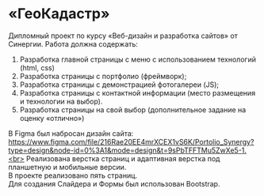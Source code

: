 # «ГеоКадастр»
Дипломный проект по курсу «Веб-дизайн и разработка сайтов» от Синергии.
Работа должна содержать: 
1. Разработка главной страницы с меню с использованием технологий (html, css)
2. Разработка страницы с портфолио (фреймворк);
3. Разработка страницы с демонстрацией фотогалереи (JS);
4. Разработка страницы с контактной информации (место размещения и технологии на выбор).
5. Разработка страницы на свой выбор (дополнительное задание на оценку «отлично»)


В Figma был набросан дизайн сайта:<br>
https://www.figma.com/file/216Rae20EE4mrXCEX1vS6K/Portolio_Synergy?type=design&node-id=0%3A1&mode=design&t=9sPbTFFTMu5ZwXe5-1.<br>
Реализована верстка страниц и адаптивная верстка под планшетную и мобильные версии.<br>
В проекте реализовано пять страниц.<br>
Для создания Слайдера и Формы был использован Bootstrap.<br>
